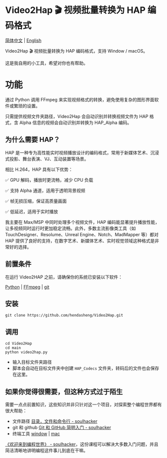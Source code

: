 # Video2Hap 🎬  视频批量转换为 HAP 编码格式

[简体中文](README.md) | [English](README_EN.md)

Video2Hap 🎬  视频批量转换为 HAP 编码格式，支持 Window / macOS。

这是我自用的小工具，希望对你也有帮助。

# 功能
通过 Python 调用 FFmpeg 来实现视频格式的转换，避免使用复杂的图形界面软件或繁琐的设置。

只需提供视频文件夹路径，Video2Hap 会自动识别并转换视频文件为 HAP 格式，含 Alpha 信息的视频会自动识别并转换为 HAP_Alpha 编码。

## 为什么需要 HAP？
HAP 是一种专为高性能实时视频播放设计的编码格式，常用于新媒体艺术、沉浸式投影、舞台表演、VJ、互动装置等场景。

相比 H.264，HAP 具有以下优势：

✅ GPU 解码，播放时更流畅，减少 CPU 负载

✅ 支持 Alpha 通道，适用于透明背景视频

✅ 帧无损压缩，保证高质量画面

✅ 低延迟，适用于实时播放

我主要在 Max/MSP 中同时处理多个视频文件，HAP 编码能显著提升播放性能，让多视频同时运行时更加稳定流畅。此外，多数主流影像类工具（如 TouchDesigner、Resolume、Unreal Engine、Notch、MadMapper 等）都对 HAP 提供了良好的支持，在数字艺术、新媒体艺术、实时视觉领域这种格式是非常好的选择。

## 前置条件
在运行 Video2HAP 之前，请确保你的系统已安装以下软件：

[Python](https://www.python.org/) | [FFmpeg](https://ffmpeg.org/) | [git](https://git-scm.com/)

## 安装
``` 
git clone https://github.com/hendasheng/Video2Hap.git 
```

## 调用
```
cd Video2Hap
cd main
python video2hap.py
```
- 输入目标文件夹路径
- 脚本会自动在目标文件夹中创建 `HAP_Codecs` 文件夹，转码后的文件也会保存在这里。

## 如果你觉得很需要，但这种方式过于陌生
需要一点点前置知识，这些知识并非只针对这一个项目，对探索整个编程世界都有很大帮助：
- 文件路径 [目录，文件和命令行 - soulhacker](https://www.bilibili.com/video/BV1aE41117cN/?spm_id_from=333.1387.upload.video_card.click&vd_source=6c68891752436b0097051bf700e169a9)
- git 和 github [Git 和 GitHub 简明入门 - soulhacker](https://www.bilibili.com/video/BV1LE411a7dY/?spm_id_from=333.1387.upload.video_card.click&vd_source=6c68891752436b0097051bf700e169a9)
- 终端工具 [window](https://www.bilibili.com/video/BV1jE411y7FQ/?spm_id_from=333.1387.collection.video_card.click&vd_source=6c68891752436b0097051bf700e169a9) | [mac](https://www.bilibili.com/video/BV1gt411N7Ez/?spm_id_from=333.1387.collection.video_card.click)

[《欢迎来到编程世界》 - soulhacker](https://space.bilibili.com/760331/lists/353626?type=season)，这份课程可以解决大多数入门问题，并且简洁清晰地讲明编程这件事儿到底在干嘛。